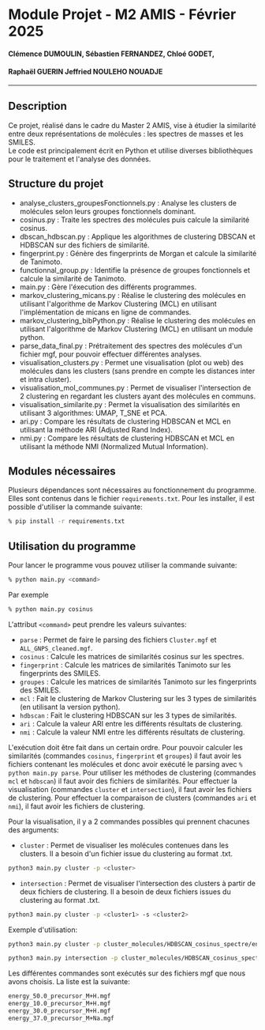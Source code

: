 # Module Projet - M2 AMIS - Février 2025 
#### Clémence DUMOULIN, Sébastien FERNANDEZ, Chloé GODET,
#### Raphaël GUERIN Jeffried NOULEHO NOUADJE
________________________

## Description

Ce projet, réalisé dans le cadre du Master 2 AMIS, vise à étudier la similarité entre deux représentations de molécules : les spectres de masses et les SMILES.  
Le code est principalement écrit en Python et utilise diverses bibliothèques pour le traitement et l'analyse des données.


## Structure du projet

* analyse_clusters_groupesFonctionnels.py : Analyse les clusters de molécules selon leurs groupes fonctionnels dominant.
* cosinus.py : Traite les spectres des molécules puis calcule la similarité cosinus.
* dbscan_hdbscan.py : Applique les algorithmes de clustering DBSCAN et HDBSCAN sur des fichiers de similarité.
* fingerprint.py : Génère des fingerprints de Morgan et calcule la similarité de Tanimoto.
* functionnal_group.py : Identifie la présence de groupes fonctionnels et calcule la similarité de Tanimoto.
* main.py : Gère l'éxecution des différents programmes.
* markov_clustering_micans.py : Réalise le clustering des molécules en utilisant l'algorithme de Markov Clustering (MCL) en utilisant l'implémentation de micans en ligne de commandes.
* markov_clustering_bibPython.py : Réalise le clustering des molécules en utilisant l'algorithme de Markov Clustering (MCL) en utilisant un module python.
* parse_data_final.py : Prétraitement des spectres des molécules d'un fichier mgf, pour pouvoir effectuer différentes analyses.
* visualisation_clusters.py : Permet une visualisation (plot ou web) des molécules dans les clusters (sans prendre en compte les distances inter et intra cluster).
* visualisation_mol_communes.py : Permet de visualiser l'intersection de 2 clustering en regardant les clusters ayant des molécules en communs.
* visualisation_similarite.py : Permet la visualisation des similarités en utilisant 3 algorithmes: UMAP, T_SNE et PCA.
* ari.py : Compare les résultats de clustering HDBSCAN et MCL en utilisant la méthode ARI (Adjusted Rand Index).
* nmi.py : Compare les résultats de clustering HDBSCAN et MCL en utilisant la méthode NMI (Normalized Mutual Information).


## Modules nécessaires

Plusieurs dépendances sont nécessaires au fonctionnement du programme. Elles sont contenus dans le fichier `requirements.txt`.
Pour les installer, il est possible d'utiliser la commande suivante:
```bash
% pip install -r requirements.txt
```

## Utilisation du programme

Pour lancer le programme vous pouvez utiliser la commande suivante:
```bash
% python main.py <command>
```

Par exemple
```bash
% python main.py cosinus
```

L'attribut `<command>` peut prendre les valeurs suivantes:
* `parse` : Permet de faire le parsing des fichiers `Cluster.mgf` et `ALL_GNPS_cleaned.mgf`.
* `cosinus` : Calcule les matrices de similarités cosinus sur les spectres.
* `fingerprint` : Calcule les matrices de similarités Tanimoto sur les fingerprints des SMILES.
* `groupes` : Calcule les matrices de similarités Tanimoto sur les fingerprints des SMILES.
* `mcl` : Fait le clustering de Markov Clustering sur les 3 types de similarités (en utilisant la version python).
* `hdbscan` : Fait le clustering HDBSCAN sur les 3 types de similarités.
* `ari` : Calcule la valeur ARI entre les différents résultats de clustering.
* `nmi` : Calcule la valeur NMI entre les différents résultats de clustering.


L'exécution doit être fait dans un certain ordre.
Pour pouvoir calculer les similarités (commandes `cosinus`, `fingerprint` et `groupes`) il faut avoir les fichiers contenant les molécules et donc avoir exécuté le parsing avec `% python main.py parse`.
Pour utiliser les méthodes de clustering (commandes `mcl` et `hdbscan`) il faut avoir des fichiers de similarités.
Pour effectuer la visualisation (commandes `cluster` et `intersection`), il faut avoir les fichiers de clustering.
Pour effectuer la comparaison de clusters (commandes `ari` et `nmi`), il faut avoir les fichiers de clustering.


Pour la visualisation, il y a 2 commandes possibles qui prennent chacunes des arguments:
* `cluster` : Permet de visualiser les molécules contenues dans les clusters. Il a besoin d'un fichier issue du clustering au format .txt.
```bash
python3 main.py cluster -p <cluster>
```
* `intersection` : Permet de visualiser l'intersection des clusters à partir de deux fichiers de clustering. Il a besoin de deux fichiers issues du clustering au format .txt.
```bash
python3 main.py cluster -p <cluster1> -s <cluster2>
```

Exemple d'utilisation:
```bash
python3 main.py cluster -p cluster_molecules/HDBSCAN_cosinus_spectre/energy_37.0_precursor_M+Na.txt

python3 main.py intersection -p cluster_molecules/HDBSCAN_cosinus_spectre/energy_37.0_precursor_M+Na.txt -s cluster_molecules/HDBSCAN_fingerprints_smiles/energy_37.0_precursor_M+Na.txt
```


Les différentes commandes sont exécutés sur des fichiers mgf que nous avons choisis. La liste est la suivante:
```bash
energy_50.0_precursor_M+H.mgf
energy_10.0_precursor_M+H.mgf
energy_30.0_precursor_M+H.mgf
energy_37.0_precursor_M+Na.mgf
```
